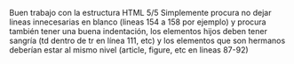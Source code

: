 Buen trabajo con la estructura HTML 5/5
Simplemente procura no dejar lineas innecesarias en blanco (lineas 154 a 158 por ejemplo) y procura también tener una buena indentación, los elementos hijos deben tener sangría (td dentro de tr en línea 111, etc)
y los elementos que son hermanos deberían estar al mismo nivel (article, figure, etc en lineas 87-92)
